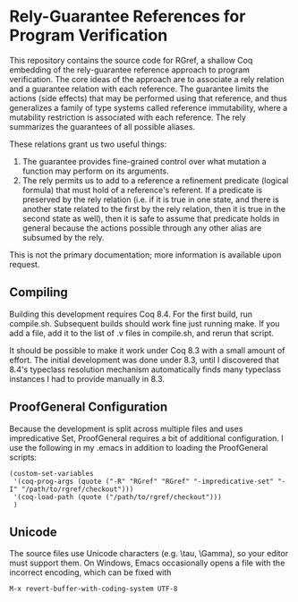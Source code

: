 Rely-Guarantee References for Program Verification
==================================================
This repository contains the source code for RGref, a shallow Coq embedding of the rely-guarantee
reference approach to program verification.  The core ideas of the approach are to associate a
rely relation and a guarantee relation with each reference.  The guarantee limits the actions
(side effects) that may be performed using that reference, and thus generalizes a family of type
systems called reference immutability, where a mutability restriction is associated with each
reference.  The rely summarizes the guarantees of all possible aliases.

These relations grant us two useful things:

1. The guarantee provides fine-grained control over what mutation a function may perform on its arguments.
2. The rely permits us to add to a reference a refinement predicate (logical
formula) that must hold of a reference's referent. If a predicate is preserved by the rely
relation (i.e. if it is true in one state, and there is another state related to the first by the
rely relation, then it is true in the second state as well), then it is safe to assume that
predicate holds in general because the actions possible through any other alias are subsumed by
the rely.

This is not the primary documentation; more information is available upon request.

Compiling
---------
Building this development requires Coq 8.4.  For the first build, run compile.sh.  Subsequent builds
should work fine just running make.  If you add a file, add it to the list of .v files in
compile.sh, and rerun that script.

It should be possible to make it work under Coq 8.3 with a small amount of effort.  The initial
development was done under 8.3, until I discovered that 8.4's typeclass resolution mechanism
automatically finds many typeclass instances I had to provide manually in 8.3.

ProofGeneral Configuration
--------------------------
Because the development is split across multiple files and uses impredicative Set, ProofGeneral
requires a bit of additional configuration.  I use the following in my .emacs in addition to loading
the ProofGeneral scripts:

    (custom-set-variables
     '(coq-prog-args (quote ("-R" "RGref" "RGref" "-impredicative-set" "-I" "/path/to/rgref/checkout")))
     '(coq-load-path (quote ("/path/to/rgref/checkout")))
     )

Unicode
-------
The source files use Unicode characters (e.g. \tau, \Gamma), so your editor must support them.  On
Windows, Emacs occasionally opens a file with the incorrect encoding, which can be fixed with

    M-x revert-buffer-with-coding-system UTF-8
